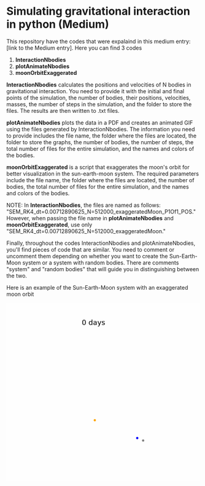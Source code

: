 
# Simulating gravitational interaction in python (Medium)

This repository have the codes that were expalaind in this medium entry: [link to the Medium entry]. Here you can find 3 codes

1. **InteractionNbodies**
2. **plotAnimateNbodies**
3. **moonOrbitExaggerated**

**InteractionNbodies** calculates the positions and velocities of N bodies in gravitational interaction. You need to provide it with the initial and final points of the simulation, the number of bodies, their positions, velocities, masses, the number of steps in the simulation, and the folder to store the files. The results are then written to .txt files.

**plotAnimateNbodies** plots the data in a PDF and creates an animated GIF using the files generated by InteractionNbodies. The information you need to provide includes the file name, the folder where the files are located, the folder to store the graphs, the number of bodies, the number of steps, the total number of files for the entire simulation, and the names and colors of the bodies.

**moonOrbitExaggerated** is a script that exaggerates the moon's orbit for better visualization in the sun-earth-moon system. The required parameters include the file name, the folder where the files are located, the number of bodies, the total number of files for the entire simulation, and the names and colors of the bodies.

NOTE: In **InteractionNbodies**, the files are named as follows: "SEM_RK4_dt=0.00712890625_N=512000_exaggeratedMoon_P1Of1_POS." However, when passing the file name in **plotAnimateNbodies** and **moonOrbitExaggerated**, use only "SEM_RK4_dt=0.00712890625_N=512000_exaggeratedMoon."

Finally, throughout the codes InteractionNbodies and plotAnimateNbodies, you'll find pieces of code that are similar. You need to comment or uncomment them depending on whether you want to create the Sun-Earth-Moon system or a system with random bodies. There are comments "system" and "random bodies" that will guide you in distinguishing between the two.

Here is an example of the Sun-Earth-Moon system with an exaggerated moon orbit

<p align="center">
  <img src="SEM_RK4_dt=0.00712890625_N=512000_exaggeratedMoon.gif" alt="Sun-Earth-Moon system with an exaggerated moon orbit GIF">
</p>
